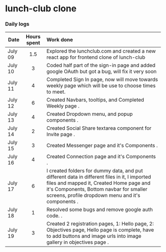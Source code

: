 # lunch-club clone

### Daily logs

| Date    | Hours spent | Work done                                                                                                                                                                                                                                |
| ------- | :---------: | :--------------------------------------------------------------------------------------------------------------------------------------------------------------------------------------------------------------------------------------- |
| July 09 |     1.5     | Explored the lunchclub.com and created a new react app for frontend clone of lunch-club                                                                                                                                                  |
| July 10 |      3      | Coded half part of the sign-in page and added google OAuth but got a bug, will fix it very soon                                                                                                                                          |
| July 11 |      4      | Completed Sign In page, now will move towards weekly page which will be use to choose times to meet.                                                                                                                                     |
| July 12 |      6      | Created Navbars, tooltips, and Completed Weekly page .                                                                                                                                                                                   |
| July 13 |      4      | Created Dropdown menu, and popup components .                                                                                                                                                                                            |
| July 14 |      2      | Created Social Share textarea component for Invite page .                                                                                                                                                                                |
| July 15 |      3      | Created Messenger page and it's Components .                                                                                                                                                                                             |
| July 16 |      4      | Created Connection page and it's Components .                                                                                                                                                                                            |
| July 17 |      6      | I created folders for dummy data, and put different data in different files in it, I imported files and mapped it, Created Home page and it's Components, Bottom navbar for smaller screens, profile dropdown menu and it's components . |
| July 18 |      1      | Resolved some bugs and remove google auth code. .                                                                                                                                                                                        |
| July 19 |      3      | Created 2 registration pages, 1: Hello page, 2: Objectives page, Hello page is complete, have to add buttons and image urls into image gallery in objectives page .                                                                      |
